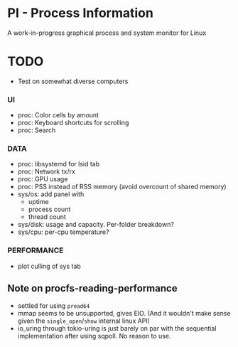 # PI - Process Information

A work-in-progress graphical process and system monitor for Linux

# TODO

- Test on somewhat diverse computers

### UI

- proc: Color cells by amount
- proc: Keyboard shortcuts for scrolling
- proc: Search

### DATA

- proc: libsystemd for lsid tab
- proc: Network tx/rx
- proc: GPU usage
- proc: PSS instead of RSS memory (avoid overcount of shared memory)
- sys/os: add panel with
    * uptime
    * process count
    * thread count
- sys/disk: usage and capacity. Per-folder breakdown?
- sys/cpu: per-cpu temperature?

### PERFORMANCE

- plot culling of sys tab

## Note on procfs-reading-performance

- settled for using `pread64`
- mmap seems to be unsupported, gives EIO. (And it wouldn't make sense given the `single_open`/`show` internal linux API)
- io_uring through tokio-uring is just barely on par with the sequential implementation after using sqpoll. No reason to use.
